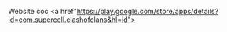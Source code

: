 Website coc
<a href"https://play.google.com/store/apps/details?id=com.supercell.clashofclans&hl=id">
